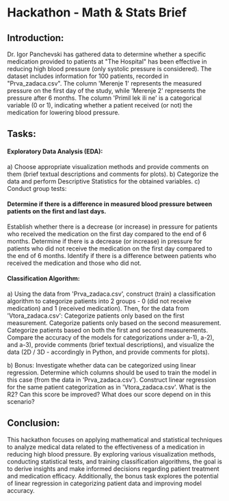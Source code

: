 # Hackathon - Math & Stats Brief

## Introduction:
Dr. Igor Panchevski has gathered data to determine whether a specific medication provided to patients at "The Hospital" has been effective in reducing high blood pressure (only systolic pressure is considered). The dataset includes information for 100 patients, recorded in "Prva_zadaca.csv". The column 'Merenje 1' represents the measured pressure on the first day of the study, while 'Merenje 2' represents the pressure after 6 months. The column 'Primil lek ili ne' is a categorical variable (0 or 1), indicating whether a patient received (or not) the medication for lowering blood pressure.

## Tasks:

#### Exploratory Data Analysis (EDA):
a) Choose appropriate visualization methods and provide comments on them (brief textual descriptions and comments for plots).
b) Categorize the data and perform Descriptive Statistics for the obtained variables.
c) Conduct group tests:

#### Determine if there is a difference in measured blood pressure between patients on the first and last days.
Establish whether there is a decrease (or increase) in pressure for patients who received the medication on the first day compared to the end of 6 months.
Determine if there is a decrease (or increase) in pressure for patients who did not receive the medication on the first day compared to the end of 6 months.
Identify if there is a difference between patients who received the medication and those who did not.

#### Classification Algorithm:
a) Using the data from 'Prva_zadaca.csv', construct (train) a classification algorithm to categorize patients into 2 groups - 0 (did not receive medication) and 1 (received medication). Then, for the data from 'Vtora_zadaca.csv':
Categorize patients only based on the first measurement.
Categorize patients only based on the second measurement.
Categorize patients based on both the first and second measurements.
Compare the accuracy of the models for categorizations under a-1), a-2), and a-3), provide comments (brief textual descriptions), and visualize the data (2D / 3D - accordingly in Python, and provide comments for plots).

b) Bonus: Investigate whether data can be categorized using linear regression. Determine which columns should be used to train the model in this case (from the data in 'Prva_zadaca.csv'). Construct linear regression for the same patient categorization as in 'Vtora_zadaca.csv'. What is the R2? Can this score be improved? What does our score depend on in this scenario?

## Conclusion:
This hackathon focuses on applying mathematical and statistical techniques to analyze medical data related to the effectiveness of a medication in reducing high blood pressure. By exploring various visualization methods, conducting statistical tests, and training classification algorithms, the goal is to derive insights and make informed decisions regarding patient treatment and medication efficacy. Additionally, the bonus task explores the potential of linear regression in categorizing patient data and improving model accuracy.
